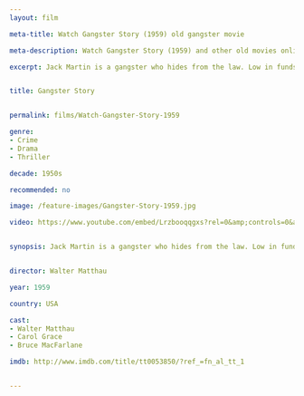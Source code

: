 ```yaml
---
layout: film

meta-title: Watch Gangster Story (1959) old gangster movie

meta-description: Watch Gangster Story (1959) and other old movies online free. Hundreds of classic public domain films at La Filmothèque .

excerpt: Jack Martin is a gangster who hides from the law. Low in funds, he decides to rob a small bank. However, now not only the FBI and the police are after him, but also the outrageous local mob boss.


title: Gangster Story


permalink: films/Watch-Gangster-Story-1959

genre:
- Crime
- Drama
- Thriller

decade: 1950s

recommended: no

image: /feature-images/Gangster-Story-1959.jpg

video: https://www.youtube.com/embed/Lrzbooqqgxs?rel=0&amp;controls=0&amp;showinfo=0


synopsis: Jack Martin is a gangster who hides from the law. Low in funds, he decides to rob a small bank. However, now not only the FBI and the police are after him, but also the outrageous local mob boss.


director: Walter Matthau

year: 1959

country: USA

cast:
- Walter Matthau
- Carol Grace
- Bruce MacFarlane

imdb: http://www.imdb.com/title/tt0053850/?ref_=fn_al_tt_1


---
```



